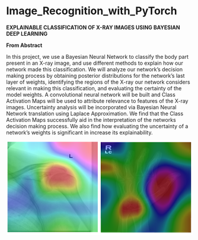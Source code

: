 # Image_Recognition_with_PyTorch <br>

**EXPLAINABLE CLASSIFICATION OF X-RAY IMAGES USING BAYESIAN DEEP
LEARNING** <br>

**From Abstract** <br>

In this project, we use a Bayesian Neural Network to classify
the body part present in an X-ray image, and use different
methods to explain how our network made this classification.
We will analyze our network’s decision making process by
obtaining posterior distributions for the network’s last layer
of weights, identifying the regions of the X-ray our network
considers relevant in making this classification, and evaluating
the certainty of the model weights. A convolutional neural
network will be built and Class Activation Maps will be used
to attribute relevance to features of the X-ray images. Uncertainty
analysis will be incorporated via Bayesian Neural
Network translation using Laplace Approximation. We find
that the Class Activation Maps successfully aid in the interpretation
of the networks decision making process. We also
find how evaluating the uncertainty of a network’s weights is
significant in increase its explainability.

![plot](report_images\CAM_images.png "results")

